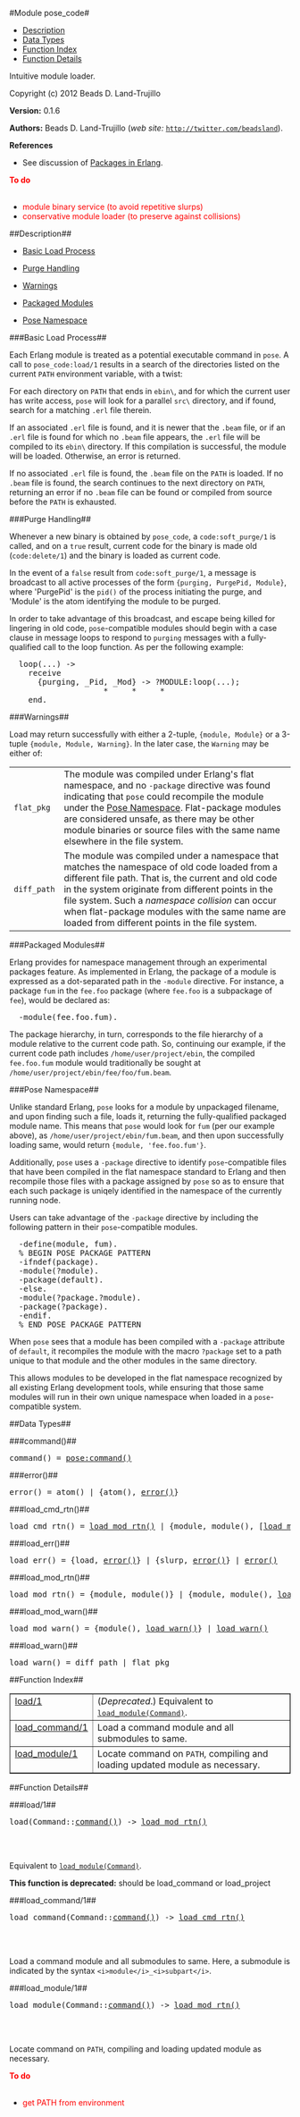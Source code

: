 

#Module pose_code#

* [Description](#description)
* [Data Types](#types)
* [Function Index](#index)
* [Function Details](#functions)


Intuitive module loader.

Copyright (c) 2012 Beads D. Land-Trujillo

__Version:__ 0.1.6

__Authors:__ Beads D. Land-Trujillo (_web site:_ [`http://twitter.com/beadsland`](http://twitter.com/beadsland)).

__References__
* See discussion of
[Packages in
Erlang](http://www.erlang.se/publications/packages.md).


__<font color="red">To do</font>__
<br></br>

* <font color="red"> module binary service (to avoid repetitive slurps)</font>
* <font color="red"> conservative module loader (to preserve against collisions)</font>
<a name="description"></a>

##Description##




* [Basic Load Process](#Basic_Load_Process)

* [Purge Handling](#Purge_Handling)

* [Warnings](#Warnings)

* [Packaged Modules](#Packaged_Modules)

* [Pose Namespace](#Pose_Namespace)





###<a name="Basic_Load_Process">Basic Load Process</a>##




Each Erlang module is treated as a potential executable command in `pose`.
A call to `pose_code:load/1` results in a search of the directories
listed on the current `PATH` environment variable, with a twist:



For each directory on `PATH` that ends in `ebin\`, and for which the
current user has write access, `pose` will look for a parallel `src\`
directory, and if found, search for a matching `.erl` file therein.



If an associated `.erl` file is found, and it is newer that the `.beam`
file, or if an `.erl` file is found for which no `.beam` file appears,
the `.erl` file will be compiled to its `ebin\` directory.  If this
compilation is successful, the module will be loaded.
Otherwise, an error is returned.



If no associated `.erl` file is found, the `.beam` file on the `PATH`
is loaded.  If no `.beam` file is found, the search continues to the
next directory on `PATH`, returning an error if no `.beam` file can be
found or compiled from source before the `PATH` is exhausted.



###<a name="Purge_Handling">Purge Handling</a>##




Whenever a new binary is obtained by `pose_code`, a `code:soft_purge/1`
is called, and on a `true` result, current code for the binary is made
old (`code:delete/1`) and the binary is loaded as current code.



In the event of a `false` result from `code:soft_purge/1`, a message is
broadcast to all active processes of the form
`{purging, PurgePid, Module}`, where 'PurgePid' is the `pid()` of the
process initiating the purge, and 'Module' is the atom identifying the
module to be purged.



In order to take advantage of this broadcast, and escape being killed
for lingering in old code, `pose`-compatible modules should begin with
a case clause in message loops to respond to `purging` messages with a
fully-qualified call to the loop function.  As per the following example:

<pre>
  loop(...) ->
    receive
      {purging, _Pid, _Mod} -> ?MODULE:loop(...);
                    *     *     *
    end.</pre>



###<a name="Warnings">Warnings</a>##




Load may return successfully with either a 2-tuple, `{module, Module}`
or a 3-tuple `{module, Module, Warning}`.  In the later case, the
`Warning` may be either of:



<table>
<tr><td> <code>flat_pkg</code> </td>
<td> The module was compiled under Erlang's flat namespace, and no
<code>-package</code> directive was found indicating that <code>pose</code> could
recompile the module under the <a href="#Pose_Namespace">Pose Namespace</a>.
Flat-package modules are considered unsafe, as there may be
other module binaries or source files with the same name elsewhere
in the file system.</td></tr>
<tr><td> <code>diff_path</code> </td>
<td> The module was compiled under a namespace that matches the namespace
of old code loaded from a different file path.  That is, the current
and old code in the system originate from different points in the
file system.  Such a <i>namespace collision</i> can occur when
flat-package modules with the same name are loaded from different
points in the file system.</td></tr>
</table>





###<a name="Packaged_Modules">Packaged Modules</a>##




Erlang provides for namespace management through an experimental
packages feature.  As implemented in Erlang, the package of a module
is expressed as a dot-separated path in the `-module` directive.
For instance, a package `fum` in the `fee.foo` package (where `fee.foo`
is a subpackage of `fee`), would be declared as:

<pre>
  -module(fee.foo.fum).</pre>



The package hierarchy, in turn, corresponds to the file hierarchy of
a module relative to the current code path.  So, continuing our example,
if the current code path includes `/home/user/project/ebin`, the
compiled `fee.foo.fum` module would traditionally be sought at
`/home/user/project/ebin/fee/foo/fum.beam`.



###<a name="Pose_Namespace">Pose Namespace</a>##




Unlike standard Erlang, `pose` looks for a module by unpackaged filename,
and upon finding such a file, loads it, returning the fully-qualified
packaged module name.  This means that `pose` would look for `fum` (per
our example above), as `/home/user/project/ebin/fum.beam`, and then
upon successfully loading same, would return
`{module, 'fee.foo.fum'}`.



Additionally, `pose` uses a `-package` directive to identify
`pose`-compatible files that have been compiled in the flat namespace
standard to Erlang and then recompile those files with a package
assigned by `pose` so as to ensure that each such package is uniqely
identified in the namespace of the currently running node.



Users can take advantage of the `-package` directive by including the
following pattern in their `pose`-compatible modules.

<pre>
  -define(module, fum).
  % BEGIN POSE PACKAGE PATTERN
  -ifndef(package).
  -module(?module).
  -package(default).
  -else.
  -module(?package.?module).
  -package(?package).
  -endif.
  % END POSE PACKAGE PATTERN</pre>



When `pose` sees that a module has been compiled with a `-package`
attribute of `default`, it recompiles the module with the macro `?package`
set to a path unique to that module and the other modules in the same
directory.

This allows modules to be developed in the flat namespace recognized by
all existing Erlang development tools, while ensuring that those same
modules will run in their own unique namespace when loaded in a
`pose`-compatible system.
<a name="types"></a>

##Data Types##




###<a name="type-command">command()</a>##



<pre>command() = <a href="pose.md#type-command">pose:command()</a></pre>



###<a name="type-error">error()</a>##



<pre>error() = atom() | {atom(), <a href="#type-error">error()</a>}</pre>



###<a name="type-load_cmd_rtn">load_cmd_rtn()</a>##



<pre>load_cmd_rtn() = <a href="#type-load_mod_rtn">load_mod_rtn()</a> | {module, module(), [<a href="#type-load_mod_warn">load_mod_warn()</a>]}</pre>



###<a name="type-load_err">load_err()</a>##



<pre>load_err() = {load, <a href="#type-error">error()</a>} | {slurp, <a href="#type-error">error()</a>} | <a href="#type-error">error()</a></pre>



###<a name="type-load_mod_rtn">load_mod_rtn()</a>##



<pre>load_mod_rtn() = {module, module()} | {module, module(), <a href="#type-load_warn">load_warn()</a>} | {error, <a href="#type-load_err">load_err()</a>}</pre>



###<a name="type-load_mod_warn">load_mod_warn()</a>##



<pre>load_mod_warn() = {module(), <a href="#type-load_warn">load_warn()</a>} | <a href="#type-load_warn">load_warn()</a></pre>



###<a name="type-load_warn">load_warn()</a>##



<pre>load_warn() = diff_path | flat_pkg</pre>
<a name="index"></a>

##Function Index##


<table width="100%" border="1" cellspacing="0" cellpadding="2" summary="function index"><tr><td valign="top"><a href="#load-1">load/1</a></td><td>(<em>Deprecated</em>.) Equivalent to <a href="#load_module-1"><tt>load_module(Command)</tt></a>.</td></tr><tr><td valign="top"><a href="#load_command-1">load_command/1</a></td><td>Load a command module and all submodules to same.</td></tr><tr><td valign="top"><a href="#load_module-1">load_module/1</a></td><td>Locate command on <code>PATH</code>, compiling and loading updated module
as necessary.</td></tr></table>


<a name="functions"></a>

##Function Details##

<a name="load-1"></a>

###load/1##


<pre>load(Command::<a href="#type-command">command()</a>) -> <a href="#type-load_mod_rtn">load_mod_rtn()</a></pre>
<br></br>


Equivalent to [`load_module(Command)`](#load_module-1).

__This function is deprecated:__ should be load_command or load_project<a name="load_command-1"></a>

###load_command/1##


<pre>load_command(Command::<a href="#type-command">command()</a>) -> <a href="#type-load_cmd_rtn">load_cmd_rtn()</a></pre>
<br></br>


Load a command module and all submodules to same.  Here, a submodule
is indicated by the syntax `<i>module</i>_<i>subpart</i>`.<a name="load_module-1"></a>

###load_module/1##


<pre>load_module(Command::<a href="#type-command">command()</a>) -> <a href="#type-load_mod_rtn">load_mod_rtn()</a></pre>
<br></br>


Locate command on `PATH`, compiling and loading updated module
as necessary.

__<font color="red">To do</font>__
<br></br>

* <font color="red">get PATH from environment</font>
